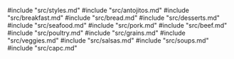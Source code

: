 #include "src/styles.md"
#include "src/antojitos.md"
#include "src/breakfast.md"
#include "src/bread.md"
#include "src/desserts.md"
#include "src/seafood.md"
#include "src/pork.md"
#include "src/beef.md"
#include "src/poultry.md"
#include "src/grains.md"
#include "src/veggies.md"
#include "src/salsas.md"
#include "src/soups.md"
#include "src/capc.md"
